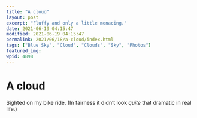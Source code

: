 ```yaml
---
title: "A cloud"
layout: post
excerpt: "Fluffy and only a little menacing."
date: 2021-06-19 04:15:47
modified: 2021-06-19 04:15:47
permalink: 2021/06/18/a-cloud/index.html
tags: ["Blue Sky", "Cloud", "Clouds", "Sky", "Photos"]
featured_img: 
wpid: 4898
---
```


# A cloud

Sighted on my bike ride. (In fairness it didn’t look *quite* that dramatic in real life.)